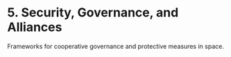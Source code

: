 # 5. Security, Governance, and Alliances

Frameworks for cooperative governance and protective measures in space.
